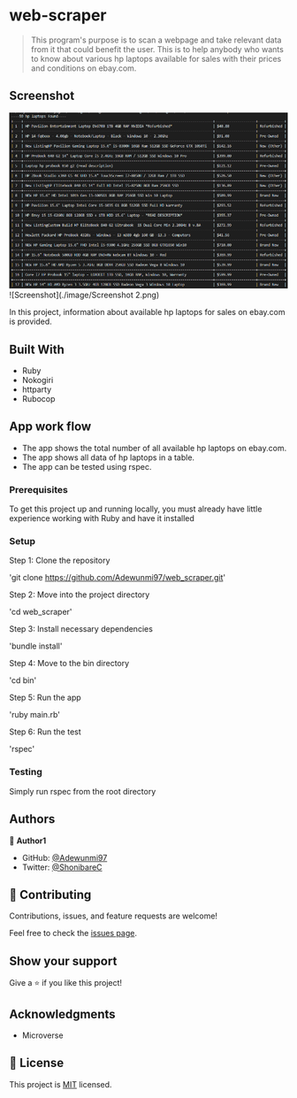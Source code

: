 # web-scraper

> This program's purpose is to scan a webpage and take relevant data from it that could benefit the user. This is to help anybody who wants to know about various hp laptops available for sales with their prices and conditions on ebay.com.

## Screenshot

![Screenshot](./image/Screenshot.png)
![Screenshot](./image/Screenshot 2.png)



In this project, information about available hp laptops for sales on ebay.com is provided.

## Built With

- Ruby
- Nokogiri
- httparty
- Rubocop

## App work flow
- The app shows the total number of all available hp laptops on ebay.com.
- The app shows all data of hp laptops in a table.
- The app can be tested using rspec.

### Prerequisites
To get this project up and running locally, you must already have little experience working with Ruby and have it installed
### Setup
Step 1: Clone the repository

'git clone https://github.com/Adewunmi97/web_scraper.git'

Step 2: Move into the project directory

'cd web_scraper'

Step 3: Install necessary dependencies

'bundle install'

Step 4: Move to the bin directory

'cd bin'

Step 5: Run the app

'ruby main.rb'

Step 6: Run the test

'rspec'

### Testing

Simply run rspec from the root directory

## Authors

👤 **Author1**

- GitHub: [@Adewunmi97](https://github.com/githubhandle)
- Twitter: [@ShonibareC](https://twitter.com/twitterhandle)


## 🤝 Contributing

Contributions, issues, and feature requests are welcome!

Feel free to check the [issues page](issues/).

## Show your support

Give a ⭐️ if you like this project!

## Acknowledgments

- Microverse

## 📝 License

This project is [MIT](lic.url) licensed.